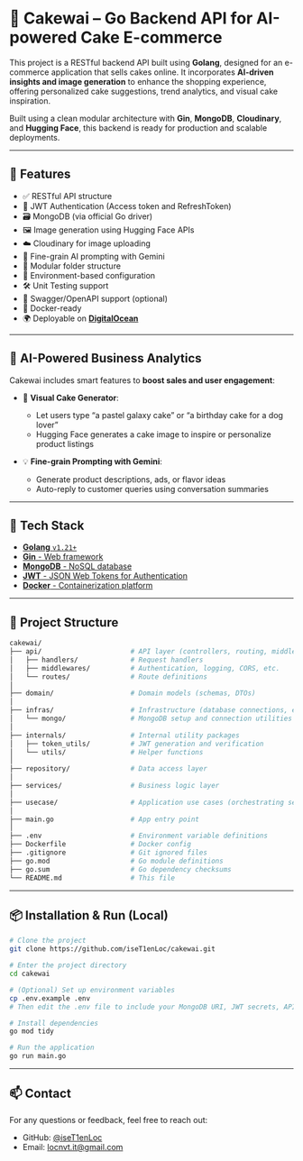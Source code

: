 # 🎂 Cakewai – Go Backend API for AI-powered Cake E-commerce

This project is a RESTful backend API built using **Golang**, designed for an e-commerce application that sells cakes online. It incorporates **AI-driven insights and image generation** to enhance the shopping experience, offering personalized cake suggestions, trend analytics, and visual cake inspiration.

Built using a clean modular architecture with **Gin**, **MongoDB**, **Cloudinary**, and **Hugging Face**, this backend is ready for production and scalable deployments.


---

## 🚀 Features

- ✅ RESTful API structure
- 🔐 JWT Authentication (Access token and RefreshToken)
- 🗃️ MongoDB (via official Go driver)
- 🖼️ Image generation using Hugging Face APIs
- ☁️ Cloudinary for image uploading
- 🧠 Fine-grain AI prompting with Gemini
- 📁 Modular folder structure
- 🌱 Environment-based configuration
- 🛠️ Unit Testing support
- 📄 Swagger/OpenAPI support (optional)
- 🐳 Docker-ready
- 🌍 Deployable on [**DigitalOcean**](https://www.digitalocean.com/)

---

## 🧠 AI-Powered Business Analytics

Cakewai includes smart features to **boost sales and user engagement**:
- 🎨 **Visual Cake Generator**:
  - Let users type “a pastel galaxy cake” or “a birthday cake for a dog lover”
  - Hugging Face generates a cake image to inspire or personalize product listings

- 💡 **Fine-grain Prompting with Gemini**:
  - Generate product descriptions, ads, or flavor ideas
  - Auto-reply to customer queries using conversation summaries

---


## 🧰 Tech Stack

- [**Golang** `v1.21+`](https://golang.org/doc/)
- [**Gin** - Web framework](https://github.com/gin-gonic/gin)
- [**MongoDB** - NoSQL database](https://www.mongodb.com/)
- [**JWT** - JSON Web Tokens for Authentication](https://jwt.io/)
- [**Docker** - Containerization platform](https://www.docker.com/)
---


## 📁 Project Structure
```bash
cakewai/
├── api/                      # API layer (controllers, routing, middleware)
│   ├── handlers/             # Request handlers
│   ├── middlewares/          # Authentication, logging, CORS, etc.
│   └── routes/               # Route definitions
│
├── domain/                   # Domain models (schemas, DTOs)
│
├── infras/                   # Infrastructure (database connections, external services)
│   └── mongo/                # MongoDB setup and connection utilities
│
├── internals/                # Internal utility packages
│   ├── token_utils/          # JWT generation and verification
│   └── utils/                # Helper functions
│
├── repository/               # Data access layer
│
├── services/                 # Business logic layer
│
├── usecase/                  # Application use cases (orchestrating services)
│
├── main.go                   # App entry point
│
├── .env                      # Environment variable definitions
├── Dockerfile                # Docker config
├── .gitignore                # Git ignored files
├── go.mod                    # Go module definitions
├── go.sum                    # Go dependency checksums
└── README.md                 # This file
```
---

## 📦 Installation & Run (Local)

```bash
# Clone the project
git clone https://github.com/iseT1enLoc/cakewai.git

# Enter the project directory
cd cakewai

# (Optional) Set up environment variables
cp .env.example .env
# Then edit the .env file to include your MongoDB URI, JWT secrets, API keys, etc.

# Install dependencies
go mod tidy

# Run the application
go run main.go

```
---
## 📫 Contact

For any questions or feedback, feel free to reach out:

- GitHub: [@iseT1enLoc](https://github.com/iseT1enLoc)
- Email: locnvt.it@gmail.com




